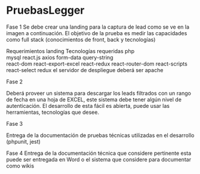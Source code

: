 # PruebasLegger
Fase 1 
Se debe crear una landing para la captura de lead como se ve en la imagen a continuación. El 
objetivo de la prueba es medir las capacidades como full stack (conocimientos de front, back y tecnologías) 

Requerimientos landing 
Tecnologías requeridas
php   
mysql 
react.js
axios
form-data
query-string   
react-dom
react-export-excel
react-redux
react-router-dom
react-scripts
react-select
redux
el servidor de despliegue deberá ser apache

Fase 2 

Deberá proveer un sistema para descargar los leads filtrados con un rango de fecha en una hoja de 
EXCEL, este sistema debe tener algún nivel de autenticación. 
El desarrollo de esta fácil es abierta, puede usar las herramientas, tecnologías que desee.

Fase 3

Entrega de la documentación de pruebas técnicas utilizadas en el desarrollo (phpunit, jest) 

Fase 4
Entrega de la documentación técnica que considere pertinente esta puede ser entregada en Word 
o el sistema que considere para documentar como wikis 
